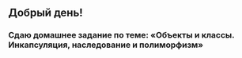 ## Добрый день!  
### Сдаю домашнее задание по теме: «Объекты и классы. Инкапсуляция, наследование и полиморфизм»
